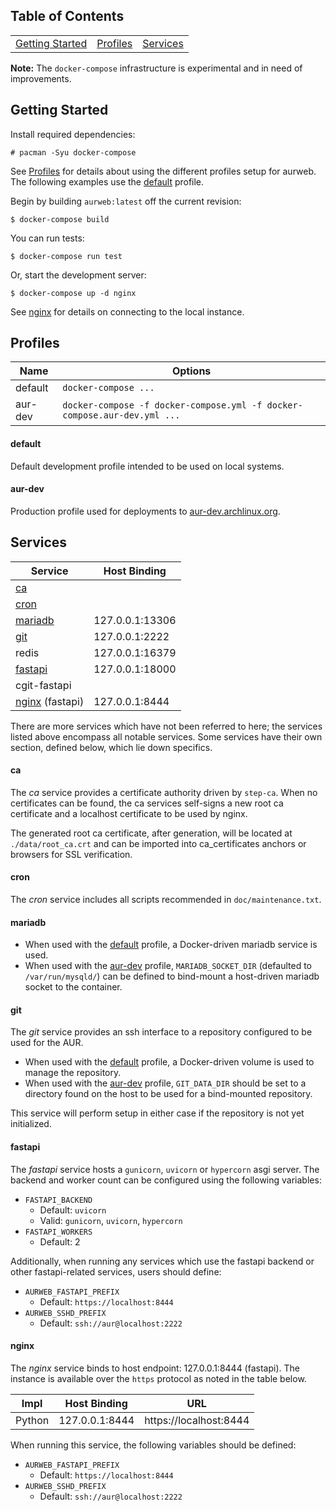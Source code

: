 Table of Contents
-----------------

<table style="width: auto">
    <tbody>
        <tr>
            <td><a href="#getting-started">Getting Started</a></td>
            <td><a href="#profiles">Profiles</a></td>
            <td><a href="#services">Services</a></td>
        </tr>
    </tbody>
</table>

**Note:** The `docker-compose` infrastructure is experimental and
in need of improvements.

Getting Started
---------------

Install required dependencies:

    # pacman -Syu docker-compose

See [Profiles](#profiles) for details about using the different profiles
setup for aurweb. The following examples use the [default](#default) profile.

Begin by building `aurweb:latest` off the current revision:

    $ docker-compose build

You can run tests:

    $ docker-compose run test

Or, start the development server:

    $ docker-compose up -d nginx

See [nginx](#nginx) for details on connecting to the local instance.

Profiles
--------

| Name    | Options              |
|---------|----------------------|
| default | `docker-compose ...` |
| aur-dev | `docker-compose -f docker-compose.yml -f docker-compose.aur-dev.yml ...` |

#### default

Default development profile intended to be used on local systems.

#### aur-dev

Production profile used for deployments to
[aur-dev.archlinux.org](https://aur-dev.archlinux.org).

Services
--------

| Service             | Host Binding    |
|---------------------|-----------------|
| [ca](#ca)           |                 |
| [cron](#cron)       |                 |
| [mariadb](#mariadb) | 127.0.0.1:13306 |
| [git](#git)         | 127.0.0.1:2222  |
| redis               | 127.0.0.1:16379 |
| [fastapi](#fastapi) | 127.0.0.1:18000 |
| cgit-fastapi        |                 |
| [nginx](#nginx) (fastapi) | 127.0.0.1:8444  |

There are more services which have not been referred to here;
the services listed above encompass all notable services. Some
services have their own section, defined below, which lie down
specifics.

#### ca

The _ca_ service provides a certificate authority driven by `step-ca`.
When no certificates can be found, the ca services self-signs a new
root ca certificate and a localhost certificate to be used by nginx.

The generated root ca certificate, after generation, will be located
at `./data/root_ca.crt` and can be imported into ca_certificates
anchors or browsers for SSL verification.

#### cron

The _cron_ service includes all scripts recommended in `doc/maintenance.txt`.

#### mariadb

- When used with the [default](#default) profile, a Docker-driven
  mariadb service is used.
- When used with the [aur-dev](#aur-dev) profile, `MARIADB_SOCKET_DIR`
  (defaulted to `/var/run/mysqld/`) can be defined to bind-mount a
  host-driven mariadb socket to the container.

#### git

The _git_ service provides an ssh interface to a repository configured
to be used for the AUR.

- When used with the [default](#default) profile, a Docker-driven
  volume is used to manage the repository.
- When used with the [aur-dev](#aur-dev) profile, `GIT_DATA_DIR`
  should be set to a directory found on the host to be used for
  a bind-mounted repository.

This service will perform setup in either case if the repository
is not yet initialized.

#### fastapi

The _fastapi_ service hosts a `gunicorn`, `uvicorn` or `hypercorn`
asgi server. The backend and worker count can be configured using
the following variables:

- `FASTAPI_BACKEND`
    - Default: `uvicorn`
    - Valid: `gunicorn`, `uvicorn`, `hypercorn`
- `FASTAPI_WORKERS`
    - Default: 2

Additionally, when running any services which use the fastapi
backend or other fastapi-related services, users should define:

- `AURWEB_FASTAPI_PREFIX`
    - Default: `https://localhost:8444`
- `AURWEB_SSHD_PREFIX`
    - Default: `ssh://aur@localhost:2222`

#### nginx

The _nginx_ service binds to host endpoint: 127.0.0.1:8444 (fastapi).
The instance is available over the `https`
protocol as noted in the table below.

| Impl   | Host Binding   | URL                    |
|--------|----------------|------------------------|
| Python | 127.0.0.1:8444 | https://localhost:8444 |

When running this service, the following variables should be defined:

- `AURWEB_FASTAPI_PREFIX`
    - Default: `https://localhost:8444`
- `AURWEB_SSHD_PREFIX`
    - Default: `ssh://aur@localhost:2222`
